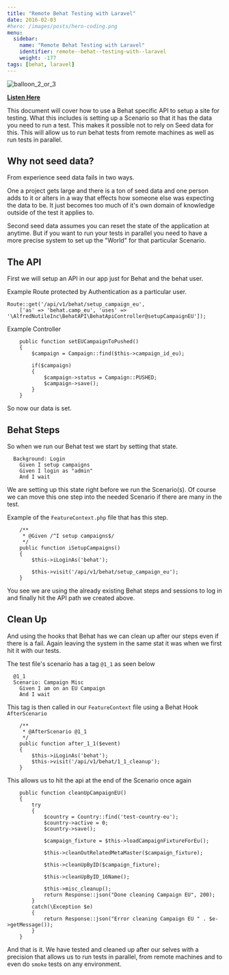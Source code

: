 ```yaml
---
title: "Remote Behat Testing with Laravel"
date: 2016-02-03
#hero: /images/posts/hero-coding.png
menu:
  sidebar:
    name: "Remote Behat Testing with Laravel"
    identifier: remote--behat--testing-with--laravel
    weight: -177
tags: [behat, laravel]
---
```


![balloon_2_or_3](https://dl.dropboxusercontent.com/s/k92297boe0w9tta/balloon_2_of_3.jpg?dl=0)


**[Listen Here](http://www.readorlisten.com/12)**

This document will cover how to use a Behat specific API to setup a site for testing. What this includes is setting up a Scenario so that it has the data you need to run a test. This makes it possible not to rely on Seed data for this. This will allow us to run behat tests from remote machines as well as run tests in parallel. 

## Why not seed data? 

From experience seed data fails in two ways.

One a project gets large and there is a ton of seed data and one person adds to it or alters in a way that effects how someone else was expecting the data to be. It just becomes too much of it's own domain of knowledge outside of the test it applies to.

Second seed data assumes you can reset the state of the application at anytime. But if you want to run your tests in parallel you need to have a more precise system to set up the "World" for that particular Scenario.

## The API

First we will setup an API in our app just for Behat and the behat user.

Example Route protected by Authentication as a particular user.

~~~
Route::get('/api/v1/behat/setup_campaign_eu',
    ['as' => 'behat.camp_eu', 'uses' => '\AlfredNutileInc\BehatAPI\BehatApiController@setupCampaignEU']);

~~~

Example Controller

~~~
    public function setEUCampaignToPushed()
    {
        $campaign = Campaign::find($this->campaign_id_eu);

        if($campaign)
        {
            $campaign->status = Campaign::PUSHED;
            $campaign->save();
        }
    }

~~~

So now our data is set.

## Behat Steps

So when we run our Behat test we start by setting that state.

~~~
  Background: Login
    Given I setup campaigns
    Given I login as "admin"
    And I wait
~~~

We are setting up this state right before we run the Scenario(s). Of course we can move this one step into the needed Scenario if there are many in the test.


Example of the `FeatureContext.php` file that has this step.

~~~
    /**
     * @Given /^I setup campaigns$/
     */
    public function iSetupCampaigns()
    {
        $this->iLoginAs('behat');

        $this->visit('/api/v1/behat/setup_campaign_eu');
    }
~~~

You see we are using the already existing Behat steps and sessions to log in and finally hit the API path we created above.


## Clean Up

And using the hooks that Behat has we can clean up after our steps even if there is a fail. Again leaving the system in the same stat it was when we first hit it with our tests.

The test file's scenario has a tag `@1_1` as seen below

~~~
  @1_1
  Scenario: Campaign Misc
    Given I am on an EU Campaign
    And I wait
~~~

This tag is then called in our `FeatureContext` file using a Behat Hook `AfterScenario`

~~~
    /**
     * @AfterScenario @1_1
     */
    public function after_1_1($event)
    {
        $this->iLoginAs('behat');
        $this->visit('/api/v1/behat/1_1_cleanup');
    }
~~~

This allows us to hit the api at the end of the Scenario once again

~~~
    public function cleanUpCampaignEU()
    {
        try
        {
            $country = Country::find('test-country-eu');
            $country->active = 0;
            $country->save();

            $campaign_fixture = $this->loadCampaignFixtureForEu();

            $this->cleanOutRelatedMetaMaster($campaign_fixture);

            $this->cleanUpByID($campaign_fixture);

            $this->cleanUpByID_16Name();

            $this->misc_cleanup();
            return Response::json("Done cleaning Campaign EU", 200);
        }
        catch(\Exception $e)
        {
            return Response::json("Error cleaning Campaign EU " . $e->getMessage());
        }
    }
~~~

And that is it. We have tested and cleaned up after our selves with a precision that allows us to run tests in parallel, from remote machines and to even do `smoke` tests on any environment.







